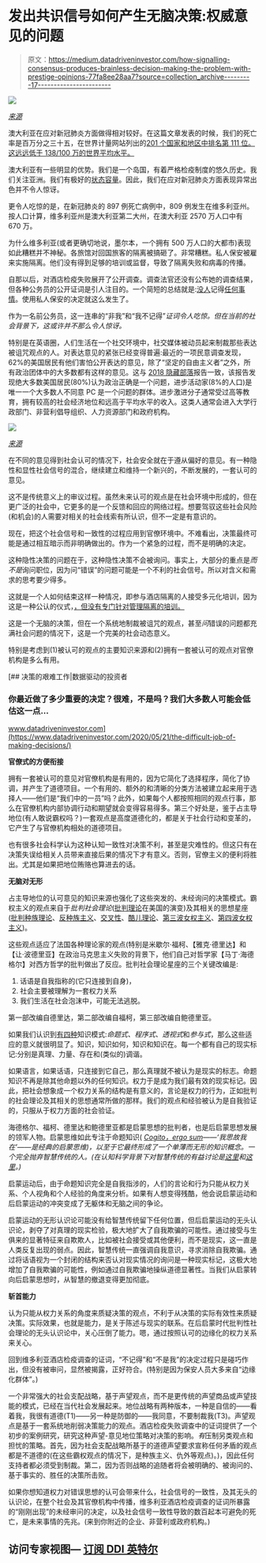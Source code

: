 # 发出共识信号如何产生无脑决策:权威意见的问题

> 原文：<https://medium.datadriveninvestor.com/how-signalling-consensus-produces-brainless-decision-making-the-problem-with-prestige-opinions-77fa8ee28aa7?source=collection_archive---------17----------------------->

![](img/dfcf985813838eceded93b0a37c14fa7.png)

[*来源*](http://www.michaelseitchik.com/documents/Newsletter/newsletter_july2010_1.htm)

澳大利亚在应对新冠肺炎方面做得相对较好。在这篇文章发表的时候，我们的死亡率是百万分之三十五，在世界计量网站列出的[201 个国家和地区中排名第 111 位。这远远低于 138/100 万的世界平均水平。](https://www.worldometers.info/coronavirus/)

澳大利亚有一些明显的优势。我们是一个岛国，有着严格检疫制度的悠久历史。我们关注亚洲。我们有极好的[状态容量](https://en.wikipedia.org/wiki/State-building#State_capacity)。因此，我们在应对新冠肺炎方面表现异常出色并不令人惊讶。

更令人吃惊的是，在新冠肺炎的 897 例死亡病例中，809 例发生在维多利亚州。按人口计算，维多利亚州是澳大利亚第二大州，在澳大利亚 2570 万人口中有 670 万。

为什么维多利亚(或者更确切地说，墨尔本，一个拥有 500 万人口的大都市)表现如此糟糕并不神秘。各旅馆对回国旅客的隔离被搞砸了。非常糟糕。私人保安被雇来实施隔离。他们没有得到足够的培训或监督，导致了隔离失败和病毒的传播。

自那以后，对酒店检疫失败展开了公开调查。调查法官还没有公布她的调查结果，但各种公务员的公开证词是引人注目的。一个简短的总结就是:[没人](https://www.theaustralian.com.au/commentary/memory-fails-at-hotel-quarantine-inquiry-an-insult-to-coronavirus-victims/news-story/0148b442f4643427d0917dfa52a36bec)记得[任何事情](https://www.abc.net.au/news/2020-09-19/victoria-coronavirus-hotel-quarantine-a-quagmire-no-answers/12678624)。使用私人保安的决定就这么发生了。

作为一名前公务员，这一连串的“非我”和“我不记得”*证词令人吃惊。但在当前的社会背景下，这或许并不那么令人惊讶。*

特别是在英语圈，人们生活在一个社交环境中，社交媒体被动员起来制裁那些表达被诅咒观点的人。对表达意见的紧张已经变得普遍:最近的一项民意调查发现，62%的美国居民有他们害怕公开表达的意见，除了“坚定的自由主义者”之外，所有政治团体中的大多数都有这样的意见。这与 [2018 隐藏部落](https://hiddentribes.us/pdf/hidden_tribes_report.pdf)报告一致，该报告发现绝大多数美国居民(80%)认为政治正确是一个问题，进步活动家(8%的人口)是唯一一个大多数人不同意 PC 是一个问题的群体。进步激进分子通常受过高等教育，拥有较高的社会经济地位和远高于平均水平的收入。这类人通常会进入大学行政部门、非营利倡导组织、人力资源部门和政府机构。

![](img/ca1f5d0f3090ea7decac5dd7efb2d5f5.png)

[*来源*](https://hiddentribes.us/pdf/hidden_tribes_report.pdf)

在不同的意见得到社会认可的情况下，社会安全就在于遵从偏好的意见。有一种隐性和显性社会信号的混合，继续建立和维持一个新兴的，不断发展的，一套认可的意见。

这不是传统意义上的审议过程。虽然未来认可的观点是在社会环境中形成的，但在更广泛的社会中，它更多的是一个反馈和回应的网络过程。想要驾驭这些社会风险(和机会)的人需要对相关的社会线索有所认识，但不一定是有意识的。

现在，把这个社会信号和一致性的过程应用到官僚环境中。不难看出，决策最终可能是通过相互暗示而非明确做出的。作为一个紧急的过程，而不是明确的决定。

这种隐性决策的问题在于，这种隐性决策不会被询问。事实上，大部分的重点是*而不是*询问职位，因为问“错误”的问题可能是一个不利的社会信号。所以对含义和需求的思考要少得多。

这就是一个人如何结束这样一种情况，即参与酒店隔离的人接受多元化培训，因为这是一种公认的仪式，[，但没有专门针对管理隔离的培训。](https://www.abc.net.au/news/2020-08-21/returned-travellers-describe-dehumanising-hotel-quarantine/12581884)

这是一个无脑的决策，但在一个系统地制裁被诅咒的观点，甚至*问*错误的问题都充满社会问题的情况下，这是一个完美的社会动态意义。

特别是考虑到(1)被认可的观点的主要知识来源和(2)拥有一套被认可的观点对官僚机构是多么有用。

[](https://www.datadriveninvestor.com/2020/05/21/the-difficult-job-of-making-decisions/) [## 决策的艰难工作|数据驱动的投资者

### 你最近做了多少重要的决定？很难，不是吗？我们大多数人可能会低估这一点…

www.datadriveninvestor.com](https://www.datadriveninvestor.com/2020/05/21/the-difficult-job-of-making-decisions/) 

**官僚式的方便衔接**

拥有一套被认可的意见对官僚机构是有用的，因为它简化了选择程序，简化了协调，并产生了道德项目。一个有用的、额外的和清晰的分类方法被建立起来用于选择人——他们是“我们中的一员”吗？此外，如果每个人都按照相同的观点行事，那么在官僚机构内部协调行动和期望就会变得容易得多。第三个好处是，鉴于占主导地位(有人敢说霸权吗？)一套观点是高度道德化的，都是关于社会行动和变革的，它产生了与官僚机构相处的道德项目。

也有很多社会科学认为这种认知一致性对决策不利，甚至是灾难性的。但这只有在决策失误给相关人员带来直接后果的情况下才有意义。否则，官僚主义的便利将胜出。尤其是如果把地位贿赂也算进去的话。

**无脑对无形**

占主导地位的认可意见的知识来源也强化了这些突发的、未经询问的决策模式。霸权主义的观点来自于*批判社会理论*([批判理论](https://en.wikipedia.org/wiki/Critical_theory)在美国的演变)及其相关的思想星座([批判种族理论](https://en.wikipedia.org/wiki/Critical_race_theory)、[反种族主义](https://en.wikipedia.org/wiki/Anti-racism)、[交叉性](https://en.wikipedia.org/wiki/Intersectionality)、[酷儿理论](https://en.wikipedia.org/wiki/Queer_theory)、[第三波女权主义](https://en.wikipedia.org/wiki/Third-wave_feminism)、[第四波女权主义](https://en.wikipedia.org/wiki/Fourth-wave_feminism))。

这些观点适应了法国各种理论家的观点(特别是米歇尔·福柯、【雅克·德里达】和【让·波德里亚】在政治马克思主义失败的背景下，他们自己对哲学家【马丁·海德格尔】对西方哲学的批判做出了反应。批判社会理论星座的三个关键改编是:

1.  话语是自我指称的(它只连接到自身)，
2.  社会主要被理解为一套权力关系
3.  我们生活在社会泡沫中，可能无法逃脱。

第一部改编自德里达，第二部改编自福柯，第三部改编自鲍德里亚。

如果我们认识到[有四种](https://youtu.be/3p8o3-7mvQc)知识模式:*命题式、程序式、透视式*和*参与式*，那么这些适应的意义就很明显了。知识，知识如何，知识和知识在。每一个都有自己的现实标记:分别是真理、力量、存在和(类似的)调谐。

如果语言，如果话语，只连接到它自己，那么真理就不被认为是现实的标志。命题知识不再是除其他命题以外的任何知识。权力于是成为我们最有效的现实标记。因此，把社会想象成一个权力关系的结构是有意义的，言论是权力的行为，正如批判的社会理论及其相关的思想通常所做的那样。我们的观点和经验被认为是自我验证的，只服从于权力方面的社会验证。

海德格尔、福柯、德里达和鲍德里亚都是启蒙思想的批判者，也是后启蒙思想发展的领军人物。启蒙思维如此专注于命题知识( [*Cogito，ergo sum*](https://en.wikipedia.org/wiki/Cogito,_ergo_sum)*——‘我思故我在’——是经典的启蒙思维)，以至于它最终形成了一个单薄而无形的知识概念。一个完全抛弃智慧传统的人。(在认知科学背景下对智慧传统的有益讨论是[这里](https://www.researchgate.net/profile/John_Vervaeke/publication/286508333_Relevance_Meaning_and_the_Cognitive_Science_of_Wisdom/links/58f529df458515ff23b56743/Relevance-Meaning-and-the-Cognitive-Science-of-Wisdom.pdf?_sg%5B0%5D=nLOHKK834RthLZIkzFQXWGQ-5txS42ndmyaxbkbWNOZYSGtxcE0Mmt9dTcie06nxq9KoTwFWMN-u5IHKwYXMAw.1925Nztmy5pRbmzsh5J3IaYE1zPWZ9pGMrNZlQbJMRyKSsBHQHqKJead2N2kD-sgryZsAMpSME7WMywpMHdiSw&_sg%5B1%5D=b8M_8lqeYSFDrmKfG442Hmp9ixj0H8suSgOeO_88updwa-Psw4XfRA0_mZFFvvE3naee3x8Vb5dn1utCvJOmFJ5sMTWUNVH0LQTIvwL0Eoy0.1925Nztmy5pRbmzsh5J3IaYE1zPWZ9pGMrNZlQbJMRyKSsBHQHqKJead2N2kD-sgryZsAMpSME7WMywpMHdiSw&_iepl=)和[这里](https://www.openbookpublishers.com/product/602)。)*

启蒙运动后，由于命题知识完全是自我指涉的，人们的言论和行为只能从权力关系、个人视角和个人经验的角度来分析。如果有人想变得残酷，他会说启蒙运动和后启蒙运动的冲突变成了无躯体和无脑之间的争论。

启蒙运动的无形认识论可能没有给智慧传统留下任何位置，但后启蒙运动的无头认识论，剥夺了对真理的现实检验，极大地扩大了自我欺骗的可能性。通过接受与生俱来的显著特征来自欺欺人，比如被社会接受或其他便利，而不是现实，这一直是人类反复出现的弱点。因此，智慧传统一直强调自我意识，寻求消除自我欺骗。通过将话语视为一个封闭的结构来否认对现实情况的询问是一种现实标记，这极大地增加了自我欺骗的可能性，例如通过自我欺骗地操纵道德显著性。当我们从启蒙转向后启蒙思想时，从智慧的撤退变得更加彻底。

**斩首能力**

认为只能从权力关系的角度来质疑决策的观点，不利于从决策的实际有效性来质疑决策。实际效果，也就是能力，是关于陈述与现实的联系。在后启蒙时代批判性社会理论的无头认识论中，关心压倒了能力。嗯，通过按照认可的边缘化的权力关系来关心。

回到维多利亚酒店检疫调查的证词，“不记得”和“不是我”的决定过程只是碰巧作出，但没有被审问，显然被揭露，正好符合。(特别是因为保安人员大多来自“边缘化群体”。)

一个非常强大的社会支配战略，基于声望观点，而不是更传统的声望商品或声望技能的模式，已经在当代社会发展起来。地位战略有两种版本，一种是自信的——看着我，我很有道德(T1)——另一种是防御的——我同意，不要制裁我(T3)。声望观点是基于一套系统地削弱决策能力的观点。酒店检疫失败调查中的证词提供了一个初步的案例研究，研究这种声望-意见地位策略对决策的影响。*有*压制另类观点和担忧的策略。首先，因为社会支配战略所基于的道德声望要求宣称任何矛盾的观点都是不道德的(在这些霸权观点的情况下，是种族主义、仇外等观点)。)，因此任何支持者都必须受到制裁。第二，因为否则战略的追随者将会被明确的、被询问的、基于事实的、胜任的决策所击败。

如果你想知道权力对错误思想的认可会带来什么，社会信号的一致性，及其无头的认识论，在整个社会及其官僚机构中传播，维多利亚酒店检疫调查的证词所暴露的“刚刚出现”的未经审问的决定，以及社会信号一致性导致的数百起本可避免的死亡，是未来事情的先兆。(来到你附近的企业、非营利或政府机构。)

## 访问专家视图— [订阅 DDI 英特尔](https://datadriveninvestor.com/ddi-intel)